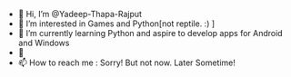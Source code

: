 - 👋 Hi, I’m @Yadeep-Thapa-Rajput
- 👀 I’m interested in Games and Python[not reptile.   :)   ]
- 🌱 I’m currently learning Python and aspire to develop apps for Android and Windows
- 💞
- 📫 How to reach me : Sorry! But not now. Later Sometime!

<!---
Yadeep-Thapa-Rajput/Yadeep-Thapa-Rajput is a ✨ special ✨ repository because its `README.md` (this file) appears on your GitHub profile.
You can click the Preview link to take a look at your changes.
--->
